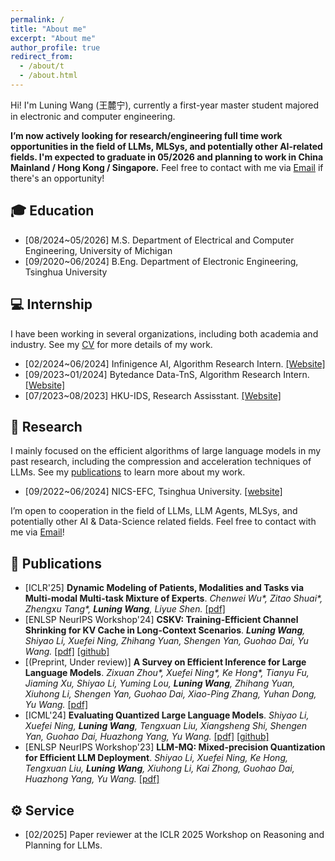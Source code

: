 ```yaml
---
permalink: /
title: "About me"
excerpt: "About me"
author_profile: true
redirect_from: 
  - /about/t
  - /about.html
---
```


Hi! I'm Luning Wang (王麓宁), currently a first-year master student majored in electronic and computer engineering.

**I’m now actively looking for research/engineering full time work opportunities in the field of LLMs, MLSys, and potentially other AI-related fields. I'm expected to graduate in 05/2026 and planning to work in China Mainland / Hong Kong / Singapore.** Feel free to contact with me via <a href='mailto:wangluning2@gmail.com'>Email</a> if there's an opportunity!

🎓 Education
------
+ [08/2024~05/2026] M.S. Department of Electrical and Computer Engineering, University of Michigan
+ [09/2020~06/2024] B.Eng. Department of Electronic Engineering, Tsinghua University

<a id='intern'></a>

💻 Internship
------

I have been working in several organizations, including both academia and industry. See my <a href="https://docs.google.com/viewer?url=https://raw.githubusercontent.com/wln20/wln20.github.io/master/files/CV-Luning%20Wang.pdf">CV</a> for more details of my work.

+ [02/2024~06/2024] Infinigence AI, Algorithm Research Intern. <a href='https://www.infini-ai.com/'>[Website]</a>
+ [09/2023~01/2024] Bytedance Data-TnS, Algorithm Research Intern. <a href='https://www.bytedance.com/'>[Website]</a>
+ [07/2023~08/2023] HKU-IDS, Research Assisstant. <a href='https://datascience.hku.hk/'>[Website]</a>


📖 Research
------
I mainly focused on the efficient algorithms of large language models in my past research, including the compression and acceleration techniques of LLMs. See my <a href='#pub'>publications</a> to learn more about my work.

+ [09/2022~06/2024] NICS-EFC, Tsinghua University. <a href="https://nicsefc.ee.tsinghua.edu.cn/">[website]</a>

I’m open to cooperation in the field of LLMs, LLM Agents, MLSys, and potentially other AI & Data-Science related fields. Feel free to contact with me via <a href='mailto:wangluning2@gmail.com'>Email</a>!

<!--I mainly focused on the efficient algorithms of large language models in my past research, including the compression and acceleration techniques of LLMs.

+ [09/2022~06/2024] Nanoscale Integrated Circuits and System Lab, Energy Efficient Computing Group (NICS-EFC). <a href='http://nics-effalg.com'>[Website]</a> 
+ [07/2023~08/2023] HKU Musketeers Foundation Institude of Data Science (HKU-IDS). <a href='https://datascience.hku.hk/'>[Website]</a>
I'm planning to do research on multimodal models and diffusion models, as a master student at U-Mich. 
I'm actively looking for research and internship opportunities！-->

<a id='pub'></a>

📝 Publications
------
+ [ICLR'25] **Dynamic Modeling of Patients, Modalities and Tasks via Multi-modal Multi-task Mixture of Experts**. *Chenwei Wu\*, Zitao Shuai\*, Zhengxu Tang\*, **Luning Wang**, Liyue Shen.* <a href='https://openreview.net/pdf?id=NJxCpMt0sf'>[pdf]</a>
+ [ENLSP NeurIPS Workshop'24] **CSKV: Training-Efficient Channel Shrinking for KV Cache in Long-Context Scenarios**. ***Luning Wang**, Shiyao Li, Xuefei Ning, Zhihang Yuan, Shengen Yan, Guohao Dai, Yu Wang.* <a href='https://arxiv.org/pdf/2409.10593'>[pdf]</a> <a href='https://github.com/wln20/CSKV'>[github]</a>
+ [(Preprint, Under review)] **A Survey on Efficient Inference for Large Language Models**. *Zixuan Zhou\*, Xuefei Ning\*, Ke Hong\*, Tianyu Fu, Jiaming Xu, Shiyao Li, Yuming Lou, **Luning Wang**, Zhihang Yuan, Xiuhong Li, Shengen Yan, Guohao Dai, Xiao-Ping Zhang, Yuhan Dong, Yu Wang.* <a href='https://arxiv.org/pdf/2404.14294.pdf'>[pdf]</a>
+ [ICML'24] **Evaluating Quantized Large Language Models**. *Shiyao Li, Xuefei Ning, **Luning Wang**, Tengxuan Liu, Xiangsheng Shi, Shengen Yan, Guohao Dai, Huazhong Yang, Yu Wang.* <a href='https://arxiv.org/pdf/2402.18158.pdf'>[pdf]</a> <a href='https://github.com/thu-nics/qllm-eval/tree/main'>[github]</a>
+ [ENLSP NeurIPS Workshop'23] **LLM-MQ: Mixed-precision Quantization for Efficient LLM Deployment**. *Shiyao Li, Xuefei Ning, Ke Hong, Tengxuan Liu, **Luning Wang**, Xiuhong Li, Kai Zhong, Guohao Dai, Huazhong Yang, Yu Wang.* <a href='https://nicsefc.ee.tsinghua.edu.cn/%2Fnics_file%2Fpdf%2F5c805adc-b555-499f-9882-5ca35ce674b5.pdf'>[pdf]</a> 

⚙️ Service
------
+ [02/2025] Paper reviewer at the ICLR 2025 Workshop on Reasoning and Planning for LLMs.

<!--🌱 More about myself
------
During my leisure time, I love hanging out in the wild and travelling around (in a casual way). I'm really enthusiastic about exploring more places around the United States in the next two years! 

I am a fan of fantasy and epic movies. *Lord of the Rings*, *Harry Potter* and *Pirates of the Caribbean* are some of my favourite masterpieces.

Also, I've been an avid collector of antiques (especially ancient coins 🪙) for many years. I'm always attracted by things that have a sense of age!-->


<!-- The 2D map -->
<script type="text/javascript" id="clustrmaps" src="//clustrmaps.com/map_v2.js?d=MGz7IyAo6Aq5C1YhqhV1cKtNKrQKJ9oFEVwELNdOc_U&cl=ffffff&w=a"></script>


